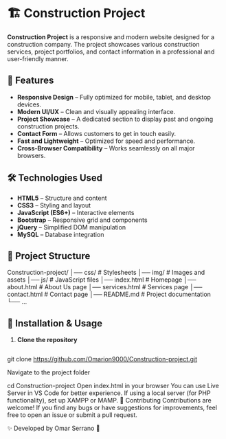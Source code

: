 # 🏗️ Construction Project

**Construction Project** is a responsive and modern website designed for a construction company. The project showcases various construction services, project portfolios, and 
contact information in a professional and user-friendly manner.

## 🚀 Features

- **Responsive Design** – Fully optimized for mobile, tablet, and desktop devices.
- **Modern UI/UX** – Clean and visually appealing interface.
- **Project Showcase** – A dedicated section to display past and ongoing construction projects.
- **Contact Form** – Allows customers to get in touch easily.
- **Fast and Lightweight** – Optimized for speed and performance.
- **Cross-Browser Compatibility** – Works seamlessly on all major browsers.

## 🛠️ Technologies Used

- **HTML5** – Structure and content
- **CSS3** – Styling and layout
- **JavaScript (ES6+)** – Interactive elements
- **Bootstrap** – Responsive grid and components
- **jQuery** – Simplified DOM manipulation 
- **MySQL** – Database integration 

## 📂 Project Structure

Construction-project/ │── css/ # Stylesheets │── img/ # Images and assets │── js/ # JavaScript files │── index.html # Homepage │── about.html # About Us page │── services.html # Services page │── contact.html # Contact page │── README.md # Project documentation └── ...


## 🔧 Installation & Usage

1. **Clone the repository**  
   ```sh
  git clone https://github.com/Omarion9000/Construction-project.git

Navigate to the project folder

cd Construction-project
Open index.html in your browser
You can use Live Server in VS Code for better experience.
If using a local server (for PHP functionality), set up XAMPP or MAMP.
📢 Contributing
Contributions are welcome! If you find any bugs or have suggestions for improvements, feel free to open an issue or submit a pull request.

✨ Developed by Omar Serrano 🚀

